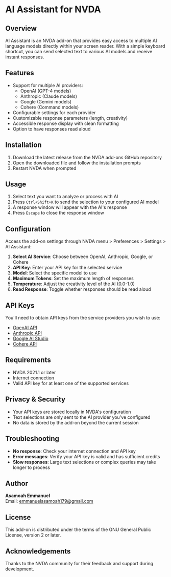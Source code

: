 # AI Assistant for NVDA

## Overview
AI Assistant is an NVDA add-on that provides easy access to multiple AI language models directly within your screen reader. With a simple keyboard shortcut, you can send selected text to various AI models and receive instant responses.

## Features
- Support for multiple AI providers:
  - OpenAI (GPT-4 models)
  - Anthropic (Claude models)
  - Google (Gemini models)
  - Cohere (Command models)
- Configurable settings for each provider
- Customizable response parameters (length, creativity)
- Accessible response display with clean formatting
- Option to have responses read aloud

## Installation
1. Download the latest release from the NVDA add-ons GitHub repository
2. Open the downloaded file and follow the installation prompts
3. Restart NVDA when prompted

## Usage
1. Select text you want to analyze or process with AI
2. Press `Ctrl+Shift+K` to send the selection to your configured AI model
3. A response window will appear with the AI's response
4. Press `Escape` to close the response window

## Configuration
Access the add-on settings through NVDA menu > Preferences > Settings > AI Assistant:

1. **Select AI Service**: Choose between OpenAI, Anthropic, Google, or Cohere
2. **API Key**: Enter your API key for the selected service
3. **Model**: Select the specific model to use
4. **Maximum Tokens**: Set the maximum length of responses
5. **Temperature**: Adjust the creativity level of the AI (0.0-1.0)
6. **Read Response**: Toggle whether responses should be read aloud

## API Keys
You'll need to obtain API keys from the service providers you wish to use:
- [OpenAI API](https://platform.openai.com/)
- [Anthropic API](https://www.anthropic.com/api)
- [Google AI Studio](https://makersuite.google.com/)
- [Cohere API](https://cohere.com/api)

## Requirements
- NVDA 2021.1 or later
- Internet connection
- Valid API key for at least one of the supported services

## Privacy & Security
- Your API keys are stored locally in NVDA's configuration
- Text selections are only sent to the AI provider you've configured
- No data is stored by the add-on beyond the current session

## Troubleshooting
- **No response**: Check your internet connection and API key
- **Error messages**: Verify your API key is valid and has sufficient credits
- **Slow responses**: Large text selections or complex queries may take longer to process

## Author
**Asamoah Emmanuel**  
Email: emmanuelasamoah179@gmail.com

## License
This add-on is distributed under the terms of the GNU General Public License, version 2 or later.

## Acknowledgements
Thanks to the NVDA community for their feedback and support during development.